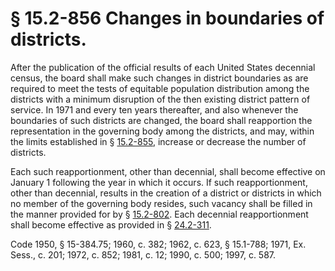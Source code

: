 # § 15.2-856 Changes in boundaries of districts.

<p>After the publication of the official results of each United States decennial census, the board shall make such changes in district boundaries as are required to meet the tests of equitable population distribution among the districts with a minimum disruption of the then existing district pattern of service. In 1971 and every ten years thereafter, and also whenever the boundaries of such districts are changed, the board shall reapportion the representation in the governing body among the districts, and may, within the limits established in § <a href='http://law.lis.virginia.gov/vacode/15.2-855/'>15.2-855</a>, increase or decrease the number of districts.</p><p>Each such reapportionment, other than decennial, shall become effective on January 1 following the year in which it occurs. If such reapportionment, other than decennial, results in the creation of a district or districts in which no member of the governing body resides, such vacancy shall be filled in the manner provided for by § <a href='http://law.lis.virginia.gov/vacode/15.2-802/'>15.2-802</a>. Each decennial reapportionment shall become effective as provided in § <a href='http://law.lis.virginia.gov/vacode/24.2-311/'>24.2-311</a>.</p><p>Code 1950, § 15-384.75; 1960, c. 382; 1962, c. 623, § 15.1-788; 1971, Ex. Sess., c. 201; 1972, c. 852; 1981, c. 12; 1990, c. 500; 1997, c. 587.</p>